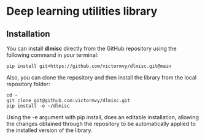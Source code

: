 # Deep learning utilities library
## Installation

You can install **dlmisc** directly from the GitHub repository using the following command in your terminal:

    pip install git+https://github.com/victormvy/dlmisc.git@main

Also, you can clone the repository and then install the library from the local repository folder:
    
    cd ~
    git clone git@github.com:victormvy/dlmisc.git
    pip install -e ~/dlmisc
    
Using the -e argument with pip install, does an editable installation, allowing the changes obtained through the repository to be automatically applied to the installed version of the library.
